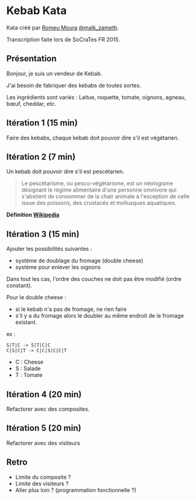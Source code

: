 # Kebab Kata

Kata créé par [Romeu Moura](https://github.com/malk) [@malk_zameth](https://twitter.com/malk_zameth).

Transcription faite lors de SoCraTes FR 2015.

## Présentation

Bonjour, je suis un vendeur de Kebab.

J'ai besoin de fabriquer des kebabs de toutes sortes.

Les ingrédients sont variés : Laitue, roquette, tomate, oignons, agneau, bœuf, cheddar, etc.


## Itération 1 (15 min)

Faire des kebabs, chaque kebab doit pouvoir dire s'il est végétarien.


## Itération 2 (7 min)

Un kebab doit pouvoir dire s'il est pescétarien.

> Le pescétarisme, ou pesco-végétarisme, est un néologisme désignant le régime alimentaire d'une personne omnivore qui s'abstient de consommer de la chair animale à l'exception de celle issue des poissons, des crustacés et mollusques aquatiques.

__Définition [Wikipedia](https://fr.wikipedia.org/wiki/Pesc%C3%A9tarisme)__


## Itération 3 (15 min)

Ajouter les possibilités suivantes :
- système de doublage du fromage (double cheese)
- système pour enlever les oignons

Dans tout les cas, l'ordre des couches ne doit pas être modifié (ordre constant).

Pour le double cheese :
- si le kebab n'a pas de fromage, ne rien faire
- s'il y a du fromage alors le doubler au même endroit de le fromage existant.

ex :

```
S|T|C -> S|T|C|C
C|S|C|T -> C|C|S|C|C|T
```

- C : Cheese
- S : Salade
- T : Tomate


## Itération 4 (20 min)

Refactorer avec des composites.


## Itération 5 (20 min)

Refactorer avec des visiteurs


## Retro

- Limite du composite ?
- Limite des visiteurs ?
- Aller plus loin ? (programmation fonctionnelle ?)


